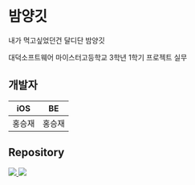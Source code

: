 # 밤양깃
<p>내가 먹고싶었던건 달디단 밤양깃</p>
<p>대덕소프트웨어 마이스터고등학교 3학년 1학기 프로젝트 실무</p>

## 개발자
|iOS|BE|
|:---:|:---:|
|홍승재|홍승재|

## Repository
<div>
  <a href="https://github.com/BamYangGit/GitRank-iOS">
    <img src="https://denvercoder1-github-readme-stats.vercel.app/api/pin/?username=BamYangGit&repo=GitRank-iOS" />
  </a>
  <a href="https://github.com/BamYangGit/GitRank-BE">
    <img src="https://denvercoder1-github-readme-stats.vercel.app/api/pin/?username=BamYangGit&repo=GitRank-BE" />
  </a>
</div>

